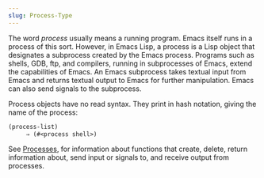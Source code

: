 ```yaml
---
slug: Process-Type
---
```


The word *process* usually means a running program. Emacs itself runs in a process of this sort. However, in Emacs Lisp, a process is a Lisp object that designates a subprocess created by the Emacs process. Programs such as shells, GDB, ftp, and compilers, running in subprocesses of Emacs, extend the capabilities of Emacs. An Emacs subprocess takes textual input from Emacs and returns textual output to Emacs for further manipulation. Emacs can also send signals to the subprocess.

Process objects have no read syntax. They print in hash notation, giving the name of the process:

```lisp
(process-list)
     ⇒ (#<process shell>)
```

See [Processes](/docs/elisp/Processes), for information about functions that create, delete, return information about, send input or signals to, and receive output from processes.
